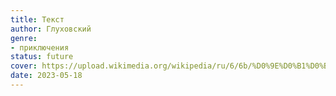 ```yaml
---
title: Текст
author: Глуховский
genre:
- приключения
status: future
cover: https://upload.wikimedia.org/wikipedia/ru/6/6b/%D0%9E%D0%B1%D0%BB%D0%BE%D0%B6%D0%BA%D0%B0_%D1%80%D0%BE%D0%BC%D0%B0%D0%BD%D0%B0_%C2%AB%D0%A2%D0%B5%D0%BA%D1%81%D1%82%C2%BB_-_1_%D0%B8%D0%B7%D0%B4%D0%B0%D0%BD%D0%B8%D0%B5.jpg
date: 2023-05-18
---
```


